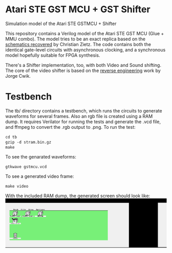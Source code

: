 # Atari STE GST MCU + GST Shifter
Simulation model of the Atari STE GSTMCU + Shifter

This repository contains a Verilog model of the Atari STE GST MCU (Glue + MMU combo).
The model tries to be an exact replica based on the [schematics recovered](https://www.chzsoft.de/asic-web/) by Christian Zietz.
The code contains both the identical gate-level circuits with asynchronous clocking, and a synchronous model hopefully suitable for FPGA synthesis.

There's a Shifter implementation, too, with both Video and Sound shifting. The core of the video shifter is based on the [reverse engineering](http://www.atari-forum.com/viewtopic.php?t=29658) work by Jorge Cwik.

# Testbench

The tb/ directory contains a testbench, which runs the circuits to generate waveforms for several frames. Also an rgb file is created using a RAM dump.
It requires Verilator for running the tests and generate the .vcd file, and ffmpeg to convert the .rgb output to .png.
To run the test:

```
cd tb
gzip -d stram.bin.gz
make
```

To see the genarated waveforms:

```
gtkwave gstmcu.vcd
```

To see a generated video frame:

```
make video
```

With the included RAM dump, the generated screen should look like:
![video.png](video.png)
